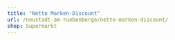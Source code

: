 ```yaml
---
title: "Netto Marken-Discount"
url: /neustadt-am-ruebenberge/netto-marken-discount/
shop: Supermarkt
---
```

